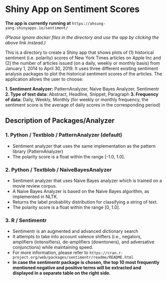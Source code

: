# Shiny App on Sentiment Scores 

**The app is currently running at** `https://ahsung-yang.shinyapps.io/sentiment/`

*(Please ignore docker files in the directory and use the app by clicking the above link instead.)*

This is a directory to create a Shiny app that shows plots of (1) historical sentiment (i.e. polarity) scores of New York Times articles on Apple Inc and (2) the number of articles issued (on a daily, weekly or monthly basis) from January 1, 2014 to April 30, 2019. It uses three different existing sentiment analysis packages to plot the historical sentiment scores of the articles. The application allows the user to choose: 

**1. Sentiment Analyzer:** PatternAnalyzer, Naive Bayes Analyzer, Sentimentr
**2. Type of text data:** Abstract, Headline, Snippet, Paragraph
**3. Frequency of data:** Daily, Weekly, Monthly (for weekly or monthly frequency, the sentiment score is the average of daily scores in the corresponding period)

## **Description of Packages/Analyzer**

### 1. Python / Textblob / PatternAnalyzer (default)
- Sentiment analyzer that uses the same implementation as the pattern library (PatternAnalyzer)
- The polarity score is a float within the range [-1.0, 1.0].

### 2. Python / Textblob / NaiveBayesAnalyzer
- Sentiment analyzer that uses Naive Bayes analyzer which is trained on a movie review corpus.
- A Naive Bayes Analyzer is based on the Naive Bayes algorithm, as implemented in NLTK.
- Returns the label probability distribution for classifying a string of text.
- The polarity score is a float within the range [0, 1.0].

### 3. R / Sentimentr 
- Sentimentr is an augmented and advanced dictionary search
- It attempts to take into account valence shifters (i.e., negators, amplifiers (intensifiers), de-amplifiers (downtoners), and adversative conjunctions) while maintaining speed.
- For more information, please refer to `https://cran.r-project.org/web/packages/sentimentr/readme/README.html`
- **In case the sentimentr package is chosen, the top 10 most frequently mentioned negative and positive terms will be extracted and displayed in a separate table on the right side.**









